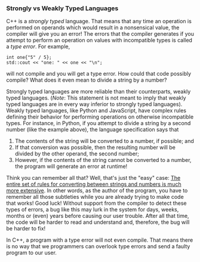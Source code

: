 ### Strongly vs Weakly Typed Languages
C++ is a _strongly typed_ language. That means that any time an operation is performed on operands which would result in a nonsensical value, the compiler will give you an error! The errors that the compiler generates if you attempt to perform an operation on values with incompatible types is called a _type error_. For example,

```
int one{"5" / 5};
std::cout << "one: " << one << "\n";
```

will not compile and you will get a type error. How could that code possibly compile? What does it even mean to divide a string by a number? 

Strongly typed languages are more reliable than their counterparts, weakly typed languages. (_Note_: This statement is not meant to imply that weakly typed languages are in every way inferior to strongly typed languages). Weakly typed languages, like Python and JavaScript, have complex rules defining their behavior for performing operations on otherwise incompatible types. For instance, in Python, if you attempt to divide a string by a second number (like the example above), the language specification says that 

1. The contents of the string will be converted to a number, if possible; and
2. If that conversion was possible, then the resulting number will be divided by the other operand, the second number; 
3. However, if the contents of the string cannot be converted to a number, the program will generate an error at runtime!

Think you can remember all that? Well, that's just the "easy" case: [The entire set of rules for converting between strings and numbers is much more extensive](https://docs.python.org/3/library/functions.html#int). In other words, as the author of the program, you have to remember all those subtleties while you are already trying to make code that works! Good luck! Without support from the compiler to detect these types of errors, a bug like this may lurk in the system for days, weeks, months or (even) years before causing our user trouble. After all that time, the code will be harder to read and understand and, therefore, the bug will be harder to fix!

In C++, a program with a type error will not even compile. That means there is no way that we programmers can overlook type errors and send a faulty program to our user. 